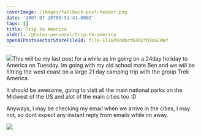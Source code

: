 ```yaml
---
coverImage: /images/fallback-post-header.png
date: '2007-07-20T09:51:41.000Z'
tags: []
title: Trip to America
oldUrl: /photos-personal/trip-to-america
openAIPostsVectorStoreFileId: file-IlI6P8oKbrtK4BVYDXa5CWWY
---
```


![](https://www.trekamerica.com/images/map_w3.jpg)This will be my last post for a while as im going on a 24day holiday to America on Tuesday. Im going with my old school mate Ben and we will be hitting the west coast on a large 21 day camping trip with the group Trek America.

<!-- more -->

It should be awesome, going to visit all the main national parks on the Midwest of the US and alot of the main cities too :D

Anyways, I may be checking my email when we arrive in the cities, I may not, so dont expect any instant reply from emails while im away.

![](https://www.trekamerica.com/images/w3.jpg)
